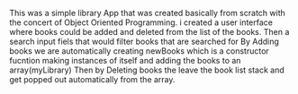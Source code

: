This was a simple library App that was created basically from scratch with the concert of Object Oriented Programming. 
i created a user interface where books could be added and deleted from the list of the books.
Then a search input fiels that would filter books that are searched for
By Adding books we are automatically creating newBooks which is a constructor fucntion making instances of itself and adding the books to an array(myLibrary)
Then by Deleting books the leave the book list stack and get popped out automatically from the array. 
